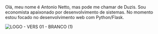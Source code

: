 Olá, meu nome é Antonio Netto, mas pode me chamar de Duzis.
Sou economista apaixonado por desenvolvimento de sistemas. 
No momento estou focado no desenvolvimento web com Python/Flask. 

![LOGO - VERS 01 - BRANCO (1)](https://user-images.githubusercontent.com/60482472/181138188-7b3c97d3-015e-42aa-8a17-58eac5e2d0a5.jpg)
